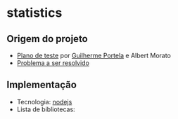 # statistics

## Origem do projeto

- [Plano de teste](https://github.com/guilhermeportela/statistics/wiki) por [Guilherme Portela](https://github.com/guilhermeportela) e Albert Morato
- [Problema a ser resolvido](http://dojopuzzles.com/problemas/exibe/calculando-estatisticas-simples/)

## Implementação

- Tecnologia: [nodejs](https://nodejs.org)
- Lista de bibliotecas:
